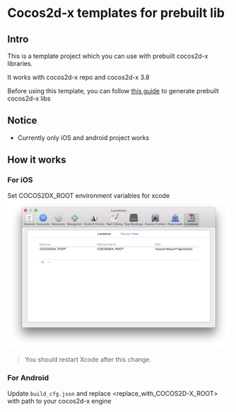 # Cocos2d-x templates for prebuilt lib

## Intro
This is a template project which you can use with prebuilt cocos2d-x libraries.

It works with cocos2d-x repo and cocos2d-x 3.8

Before using this template, you can follow [this guide](docs/create_prebuilt.md) to generate prebuilt cocos2d-x libs

## Notice
* Currently only iOS and android project works

## How it works
### For iOS
Set COCOS2DX_ROOT environment variables for xcode
![](docs/xcode_path_setup.png)
> You should restart Xcode after this change.

### For Android
Update `build_cfg.json` and replace <replace_with_COCOS2D-X_ROOT> with path to your cocos2d-x engine
